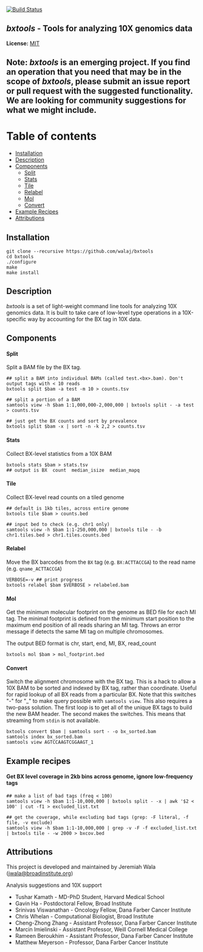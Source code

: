 [![Build Status](https://travis-ci.org/walaj/bxtools.svg?branch=master)](https://travis-ci.org/walaj/bxtools)

## *bxtools* - Tools for analyzing 10X genomics data

**License:** [MIT][license]

## Note: *bxtools* is an emerging project. If you find an operation that you need that may be in the scope of *bxtools*, please submit an issue report or pull request with the suggested functionality. We are looking for community suggestions for what we might include.

Table of contents
=================

  * [Installation](#installation)
  * [Description](#description)
  * [Components](#components)
    * [Split](#split)
    * [Stats](#stats)
    * [Tile](#tile)
    * [Relabel](#relabel)
    * [Mol](#mol)
    * [Convert](#convert)
  * [Example Recipes](#examples-recipes)
  * [Attributions](#attributions)

Installation
------------

```
git clone --recursive https://github.com/walaj/bxtools
cd bxtools
./configure
make 
make install
```

Description
-----------
*bxtools* is a set of light-weight command line tools for analyzing 10X genomics data. It is built to 
take care of low-level type operations in a 10X-specific way by accounting for the BX tag in 10X data.

Components
----------

#### Split

Split a BAM file by the BX tag.

```
## split a BAM into individual BAMs (called test.<bx>.bam). Don't output tags with < 10 reads
bxtools split $bam -a test -m 10 > counts.tsv

## split a portion of a BAM 
samtools view -h $bam 1:1,000,000-2,000,000 | bxtools split - -a test > counts.tsv

## just get the BX counts and sort by prevalence
bxtools split $bam -x | sort -n -k 2,2 > counts.tsv
```

#### Stats

Collect BX-level statistics from a 10X BAM

```
bxtools stats $bam > stats.tsv
## output is BX  count  median_isize  median_mapq
```

#### Tile

Collect BX-level read counts on a tiled genome
```
## default is 1kb tiles, across entire genome
bxtools tile $bam > counts.bed

## input bed to check (e.g. chr1 only)
samtools view -h $bam 1:1-250,000,000 | bxtools tile - -b chr1.tiles.bed > chr1.tiles.counts.bed
```

#### Relabel
Move the BX barcodes from the ``BX`` tag (e.g. ``BX:ACTTACCGA``) to the read name (e.g. ``qname_ACTTACCGA``)
```
VERBOSE=-v ## print progress
bxtools relabel $bam $VERBOSE > relabeled.bam
```

#### Mol
Get the minimum molecular footprint on the genome as BED file for each MI tag. The 
minimal footprint is defined from the minimum start position to the maximum end position of 
all reads sharing an MI tag. Throws an error message if detects the same MI tag on multiple chromosomes.

The output BED format is chr, start, end, MI, BX, read_count
```
bxtools mol $bam > mol_footprint.bed
```

#### Convert
Switch the alignment chromosome with the BX tag. This is a hack to allow a 10X BAM to be sorted and indexed by BX tag, rather than coordinate. 
Useful for rapid lookup of all BX reads from a particular BX. Note that this switches "-" for "_" to make query possible with ``samtools view``.
This also requires a two-pass solution. The first loop is to get all of the unique BX tags to build the new BAM header. The second makes the switches.
This means that streaming from ``stdin`` is not available.

```
bxtools convert $bam | samtools sort - -o bx_sorted.bam
samtools index bx_sorted.bam
samtools view AGTCCAAGTCGGAAGT_1
```

Example recipes
---------------
#### Get BX level coverage in 2kb bins across genome, ignore low-frequency tags

```
## make a list of bad tags (freq < 100)
samtools view -h $bam 1:1-10,000,000 | bxtools split - -x | awk '$2 < 100' | cut -f1 > excluded_list.txt

## get the coverage, while excluding bad tags (grep: -F literal, -f file, -v exclude)
samtools view -h $bam 1:1-10,000,000 | grep -v -F -f excluded_list.txt | bxtools tile - -w 2000 > bxcov.bed
```

Attributions
------------

This project is developed and maintained by Jeremiah Wala (jwala@broadinstitute.org)

Analysis suggestions and 10X support
* Tushar Kamath - MD-PhD Student, Harvard Medical School
* Gavin Ha - Postdoctoral Fellow, Broad Institute
* Srinivas Viswanathan - Oncology Fellow, Dana Farber Cancer Institute
* Chris Whelan - Computational Biologist, Broad Institute
* Cheng-Zhong Zhang - Assistant Professor, Dana Farber Cancer Institute
* Marcin Imielinski - Assistant Professor, Weill Cornell Medical College
* Rameen Beroukhim - Assistant Professor, Dana Farber Cancer Institute
* Matthew Meyerson - Professor, Dana Farber Cancer Institute

[license]: https://github.com/walaj/bxtools/blob/master/LICENSE
